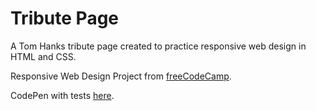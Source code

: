 # Tribute Page

A Tom Hanks tribute page created to practice responsive web design in HTML and CSS.

Responsive Web Design Project from [freeCodeCamp](https://www.freecodecamp.org/ "freeCodeCamp").

CodePen with tests [here](https://codepen.io/jenningsf/pen/YzQovBG).

